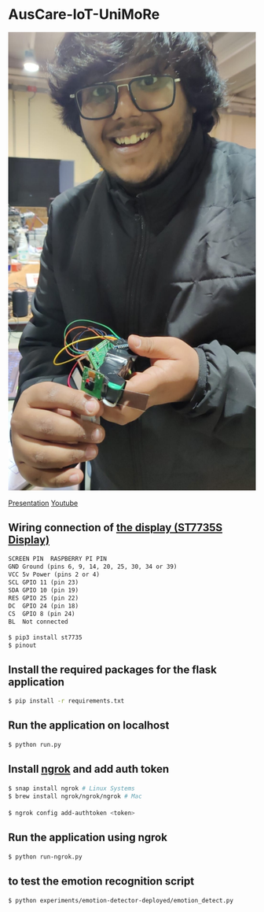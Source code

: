 # AusCare-IoT-UniMoRe

![](Prototype.jpg)

[Presentation](AusCare_UniMoRe.pdf) [Youtube](https://youtu.be/_-Oh0AxJfTw)

## Wiring connection of [the display (ST7735S Display)](https://jakew.me/st7735-pi/)

```
SCREEN PIN	RASPBERRY PI PIN
GND	Ground (pins 6, 9, 14, 20, 25, 30, 34 or 39)
VCC	5v Power (pins 2 or 4)
SCL	GPIO 11 (pin 23)
SDA	GPIO 10 (pin 19)
RES	GPIO 25 (pin 22)
DC	GPIO 24 (pin 18)
CS	GPIO 8 (pin 24)
BL	Not connected

$ pip3 install st7735
$ pinout
```

## Install the required packages for the flask application

```bash
$ pip install -r requirements.txt
```

## Run the application on localhost

```bash
$ python run.py
```

## Install [ngrok](https://ngrok.com/download) and add auth token

```bash
$ snap install ngrok # Linux Systems
$ brew install ngrok/ngrok/ngrok # Mac

$ ngrok config add-authtoken <token>
```

## Run the application using ngrok

```bash
$ python run-ngrok.py
```

## to test the emotion recognition script

```bash
$ python experiments/emotion-detector-deployed/emotion_detect.py
```

